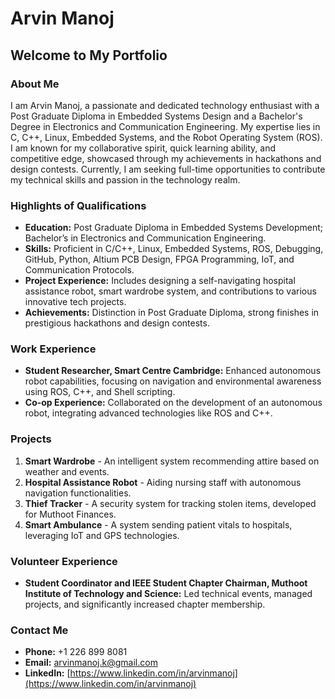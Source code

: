 # Arvin Manoj

## Welcome to My Portfolio

### About Me
I am Arvin Manoj, a passionate and dedicated technology enthusiast with a Post Graduate Diploma in Embedded Systems Design and a Bachelor's Degree in Electronics and Communication Engineering. My expertise lies in C, C++, Linux, Embedded Systems, and the Robot Operating System (ROS). I am known for my collaborative spirit, quick learning ability, and competitive edge, showcased through my achievements in hackathons and design contests. Currently, I am seeking full-time opportunities to contribute my technical skills and passion in the technology realm.

### Highlights of Qualifications
- **Education:** Post Graduate Diploma in Embedded Systems Development; Bachelor’s in Electronics and Communication Engineering.
- **Skills:** Proficient in C/C++, Linux, Embedded Systems, ROS, Debugging, GitHub, Python, Altium PCB Design, FPGA Programming, IoT, and Communication Protocols.
- **Project Experience:** Includes designing a self-navigating hospital assistance robot, smart wardrobe system, and contributions to various innovative tech projects.
- **Achievements:** Distinction in Post Graduate Diploma, strong finishes in prestigious hackathons and design contests.

### Work Experience
- **Student Researcher, Smart Centre Cambridge:** Enhanced autonomous robot capabilities, focusing on navigation and environmental awareness using ROS, C++, and Shell scripting.
- **Co-op Experience:** Collaborated on the development of an autonomous robot, integrating advanced technologies like ROS and C++.

### Projects
1. **Smart Wardrobe** - An intelligent system recommending attire based on weather and events.
2. **Hospital Assistance Robot** - Aiding nursing staff with autonomous navigation functionalities.
3. **Thief Tracker** - A security system for tracking stolen items, developed for Muthoot Finances.
4. **Smart Ambulance** - A system sending patient vitals to hospitals, leveraging IoT and GPS technologies.

### Volunteer Experience
- **Student Coordinator and IEEE Student Chapter Chairman, Muthoot Institute of Technology and Science:** Led technical events, managed projects, and significantly increased chapter membership.

### Contact Me
- **Phone:** +1 226 899 8081
- **Email:** [arvinmanoj.k@gmail.com](mailto:arvinmanoj.k@gmail.com)
- **LinkedIn:** [https://www.linkedin.com/in/arvinmanoj](https://www.linkedin.com/in/arvinmanoj)
